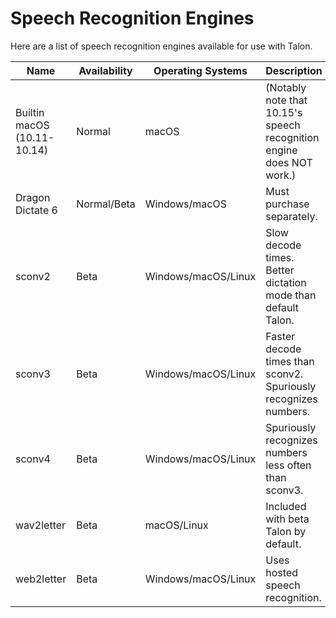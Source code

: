 # Speech Recognition Engines

Here are a list of speech recognition engines available for use with Talon.

| Name                        | Availability | Operating Systems   | Description                                                          | Link                                                                                          |
|-----------------------------|--------------|---------------------|----------------------------------------------------------------------|-----------------------------------------------------------------------------------------------|
| Builtin macOS (10.11-10.14) | Normal       | macOS               | (Notably note that 10.15's speech recognition engine does NOT work.) | n/a                                                                                           |
| Dragon Dictate 6            | Normal/Beta  | Windows/macOS       | Must purchase separately.                                            | [Windows](https://talon.wiki/SettingUpTalonWithWindows10AndDragonDictate/)    |
| sconv2                      | Beta         | Windows/macOS/Linux | Slow decode times. Better dictation mode than default Talon.         | [link](https://talonvoice.slack.com/archives/G9YTMSZ2T/p1590953241451100?thread_ts=1590953241.451100) |
| sconv3                      | Beta         | Windows/macOS/Linux | Faster decode times than sconv2. Spuriously recognizes numbers.      | [link](https://talonvoice.slack.com/archives/G9YTMSZ2T/p1592537896169500?thread_ts=1592537896.169500) |
| sconv4                      | Beta         | Windows/macOS/Linux | Spuriously recognizes numbers less often than sconv3.                | [link](https://talonvoice.slack.com/archives/G9YTMSZ2T/p1593080845371600?thread_ts=1593080845.371600) |
| wav2letter                  | Beta         | macOS/Linux         | Included with beta Talon by default.                                 | n/a                                                                                           |
| web2letter                  | Beta         | Windows/macOS/Linux | Uses hosted speech recognition.                                      | [link](https://talonvoice.slack.com/archives/G9YTMSZ2T/p1592322134388800)                             |

